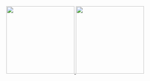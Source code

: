 <div>
<a href="https://github.com/EduardoGuedes242">
<img loading="lazy" height="180em" src="https://github-readme-stats.vercel.app/api/top-langs/?username=EduardoGuedes242&layout=compact&langs_count=7&theme=dracula"/>
<img loading="lazy" height="180em" src="https://github-readme-stats.vercel.app/api?username=EduardoGuedes242&show_icons=true&theme=dracula&include_all_commits=true&count_private=true"/>
</div>

<!--
**EduardoGuedes242/EduardoGuedes242** is a ✨ _special_ ✨ repository because its `README.md` (this file) appears on your GitHub profile.

Here are some ideas to get you started:

- 🔭 I’m currently working on ...
- 🌱 I’m currently learning ...
- 👯 I’m looking to collaborate on ...
- 🤔 I’m looking for help with ...
- 💬 Ask me about ...
- 📫 How to reach me: ...
- 😄 Pronouns: ...
- ⚡ Fun fact: ...
-->

